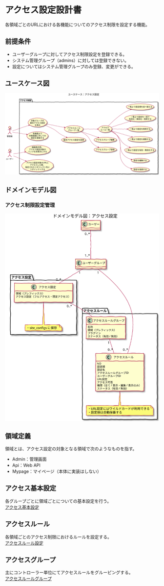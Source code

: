 # アクセス設定設計書

各領域ごとのURLにおける各機能についてのアクセス制限を設定する機能。

## 前提条件

- ユーザーグループに対してアクセス制限設定を登録できる。
- システム管理グループ（admins）に対しては登録できない。
- 設定についてはシステム管理グループのみ登録、変更ができる。

## ユースケース図
![ユースケース図：アクセス制限設定](../../../svg/use_case/baser-core/permissions.svg)

## ドメインモデル図
### アクセス制限設定管理
![ドメインモデル図：アクセス制限設定](../../../svg/domain_model/baser-core/permissions.svg)

## 領域定義

領域とは、アクセス設定の対象となる領域で次のようなものを指す。  
- Admin：管理画面
- Api：Web API
- Mypage：マイページ（本体に実装はしない）

## アクセス基本設定
各グループごとに領域ごとについての基本設定を行う。  
[アクセス基本設定](./permission_setting)

## アクセスルール
各領域ごとのアクセス制限におけるルールを設定する。  
[アクセスルール設定](./permissions)  

## アクセスグループ
主にコントローラー単位にてアクセスルールをグルーピングする。  
[アクセスルールグループ](./permission_groups)
